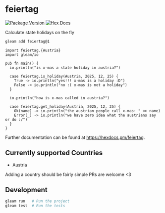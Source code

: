 # feiertag

[![Package Version](https://img.shields.io/hexpm/v/feiertag)](https://hex.pm/packages/feiertag)
[![Hex Docs](https://img.shields.io/badge/hex-docs-ffaff3)](https://hexdocs.pm/feiertag/)

Calculate state holidays on the fly

```sh
gleam add feiertag@1
```
```gleam
import feiertag.{Austria}
import gleam/io

pub fn main() {
  io.println("is x-mas a state holiday in austria?")

  case feiertag.is_holiday(Austria, 2025, 12, 25) {
    True -> io.println("yes!!! x-mas is a holiday :D")
    False -> io.println("no :( x-mas is not a holiday")
  }

  io.println("how is x-mas called in austria?")

  case feiertag.get_holiday(Austria, 2025, 12, 25) {
    Ok(name) -> io.println("the austrian people call x-mas: " <> name)
    Error(_) -> io.println("we have zero idea what the austrians say or do :/")
  }
}
```

Further documentation can be found at <https://hexdocs.pm/feiertag>.

## Currently supported Countries
- Austria

Adding a country should be fairly simple PRs are welcome <3

## Development

```sh
gleam run   # Run the project
gleam test  # Run the tests
```
